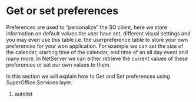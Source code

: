 <properties date="2016-06-24"
SortOrder="4"
/>

Get or set preferences
======================

Preferences are used to “personalize” the SO client, here we store information on default values the user have set, different visual settings and you may even use this table i.e. the userpreference table to store your own preferences for your won application. For example we can set the size of the calendar, starting time of the calendar, end time of an all day event and many more. In NetServer we can either retrieve the current values of these preferences or set our own values to them.

In this section we will explain how to Get and Set preferences using SuperOffice.Services layer. 

1. autolist
